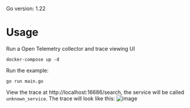 Go version: 1.22

# Usage
Run a Open Telemetry collector and trace viewing UI
```
docker-compose up -d
```

Run the example:
```
go run main.go
```

View the trace at http://localhost:16686/search, the service will be called `unknown_service`. The trace will look like this:
![image](https://github.com/user-attachments/assets/cf85f46e-9eac-4543-ab39-0c5ba5699582)
